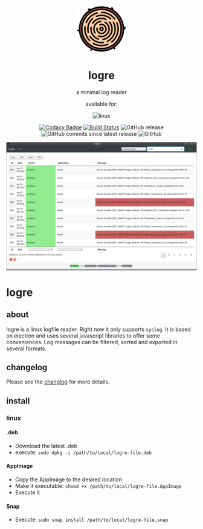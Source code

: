 <p align="center">
  <a href="#"><img src="https://raw.githubusercontent.com/yafp/logre/master/.github/images/logo/128x128.png" width="128"></a>
</p>

<div align="center">
  <h1>logre</h1>

a minimal log reader

available for:

![linux](https://raw.githubusercontent.com/yafp/media-dupes/master/.github/images/platform/linux_32x32.png)

[![Codacy Badge](https://api.codacy.com/project/badge/Grade/390dae4f9f4443c88f4a836a0d37a9a1)](https://www.codacy.com/app/yafp/logre?utm_source=github.com&amp;utm_medium=referral&amp;utm_content=yafp/logre&amp;utm_campaign=Badge_Grade)
[![Build Status](https://travis-ci.org/yafp/logre.svg?branch=master)](https://travis-ci.org/yafp/logre)
![GitHub release](https://img.shields.io/github/release/yafp/logre.svg)
![GitHub commits since latest release](https://img.shields.io/github/commits-since/yafp/logre/latest.svg)
![GitHub](https://img.shields.io/github/license/yafp/logre.svg)

![logo](https://raw.githubusercontent.com/yafp/logre/master/.github/ui_latest.png)

</div>


# logre
## about
logre is a linux logfile reader. Right now it only supports ```syslog```. It is based on electron and uses several javascript libraries to offer some conveniences.
Log messages can be filtered, sorted and exported in several formats.


## changelog
Please see the [changlog](docs/CHANGELOG.md) for more details.

## install
### linux

#### .deb
* Download the latest .deb
* execute: ```sudo dpkg -i /path/to/local/logre-file.deb```

#### AppImage
* Copy the AppImage to the desired location
* Make it executable: ```chmod +x /path/to/local/logre-file.AppImage```
* Execute it

#### Snap
* Execute: ```sudo snap install /path/to/local/logre-file.snap```
